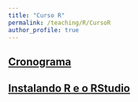 ```yaml
---
title: "Curso R"
permalink: /teaching/R/CursoR
author_profile: true
---
```


## <b>[Cronograma](http://fjnovais.github.io/teaching/R/Cronograma)</b>


## <b>[Instalando R e o RStudio](http://fjnovais.github.io/teaching/R/INSTALAR/instalacao.html)</b>
